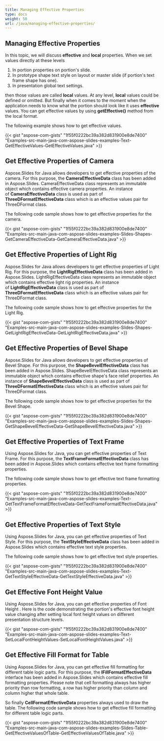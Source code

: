 ```yaml
---
title: Managing Effective Properties
type: docs
weight: 50
url: /java/managing-effective-properties/
---
```



## **Managing Effective Properties**
In this topic, we will discuss **effective** and **local** properties. When we set values directly at these levels

1. In portion properties on portion's slide.
1. In prototype shape text style on layout or master slide (if portion's text frame shape has one).
1. In presentation global text settings.

then those values are called **local** values. At any level, **local** values could be defined or omitted. But finally when it comes to the moment when the application needs to know what the portion should look like it uses **effective** values. You can get effective values by using **getEffective()** method from the local format.

The following example shows how to get effective values.



{{< gist "aspose-com-gists" "1f55f0222bc39a382d831900e8de7400" "Examples-src-main-java-com-aspose-slides-examples-Text-GetEffectiveValues-GetEffectiveValues.java" >}}
## **Get Effective Properties of Camera**
Aspose.Slides for Java allows developers to get effective properties of the camera. For this purpose, the **CameraEffectiveData** class has been added in Aspose.Slides. CameraEffectiveData class represents an immutable object which contains effective camera properties. An instance of **CameraEffectiveData** class is used as part of **ThreeDFormatEffectiveData** class which is an effective values pair for ThreeDFormat class.

The following code sample shows how to get effective properties for the camera.

{{< gist "aspose-com-gists" "1f55f0222bc39a382d831900e8de7400" "Examples-src-main-java-com-aspose-slides-examples-Slides-Shapes-GetCameraEffectiveData-GetCameraEffectiveData.java" >}}
## **Get Effective Properties of Light Rig**
Aspose.Slides for Java allows developers to get effective properties of Light Rig. For this purpose, the **LightRigEffectiveData** class has been added in Aspose.Slides. LightRigEffectiveData class represents an immutable object which contains effective light rig properties. An instance of **LightRigEffectiveData** class is used as part of **ThreeDFormatEffectiveData** class which is an effective values pair for ThreeDFormat class.

The following code sample shows how to get effective properties for the Light Rig.

{{< gist "aspose-com-gists" "1f55f0222bc39a382d831900e8de7400" "Examples-src-main-java-com-aspose-slides-examples-Slides-Shapes-GetLightRigEffectiveData-GetLightRigEffectiveData.java" >}}
## **Get Effective Properties of Bevel Shape**
Aspose.Slides for Java allows developers to get effective properties of Bevel Shape. For this purpose, the **ShapeBevelEffectiveData** class has been added in Aspose.Slides. ShapeBevelEffectiveData class represents an immutable object which contains effective shape's face relief properties. An instance of **ShapeBevelEffectiveData** class is used as part of **ThreeDFormatEffectiveData** class which is an effective values pair for ThreeDFormat class.

The following code sample shows how to get effective properties for the Bevel Shape.

{{< gist "aspose-com-gists" "1f55f0222bc39a382d831900e8de7400" "Examples-src-main-java-com-aspose-slides-examples-Slides-Shapes-GetShapeBevelEffectiveData-GetShapeBevelEffectiveData.java" >}}

## **Get Effective Properties of Text Frame**
Using Aspose.Slides for Java, you can get effective properties of Text Frame. For this purpose, the **TextFrameFormatEffectiveData** class has been added in Aspose.Slides which contains effective text frame formatting properties. 

The following code sample shows how to get effective text frame formatting properties.

{{< gist "aspose-com-gists" "1f55f0222bc39a382d831900e8de7400" "Examples-src-main-java-com-aspose-slides-examples-Text-GetTextFrameFormatEffectiveData-GetTextFrameFormatEffectiveData.java" >}}

## **Get Effective Properties of Text Style**
Using Aspose.Slides for Java, you can get effective properties of Text Style. For this purpose, the **TextStyleEffectiveData** class has been added in Aspose.Slides which contains effective text style properties. 

The following code sample shows how to get effective text style properties.

{{< gist "aspose-com-gists" "1f55f0222bc39a382d831900e8de7400" "Examples-src-main-java-com-aspose-slides-examples-Text-GetTextStyleEffectiveData-GetTextStyleEffectiveData.java" >}}
## **Get Effective Font Height Value**
Using Aspose.Slides for Java, you can get effective properties of Font Height . Here is the code demonstrating the portion's effective font height value changing after setting local font height values on different presentation structure levels. 

{{< gist "aspose-com-gists" "1f55f0222bc39a382d831900e8de7400" "Examples-src-main-java-com-aspose-slides-examples-Text-SetLocalFontHeightValues-SetLocalFontHeightValues.java" >}}
## **Get Effective Fill Format for Table**
Using Aspose.Slides for Java, you can get effective fill formatting for different table logic parts. For this purpose, the **IFillFormatEffectiveData** interface has been added in Aspose.Slides which contains effective fill formatting properties. Please note that cell formatting always has higher priority than row formatting, a row has higher priority than column and column higher that whole table. 

So finally **CellFormatEffectiveData** properties always used to draw the table. The following code sample shows how to get effective fill formatting for different table logic parts.

{{< gist "aspose-com-gists" "1f55f0222bc39a382d831900e8de7400" "Examples-src-main-java-com-aspose-slides-examples-Slides-Table-GetEffectiveValuesOfTable-GetEffectiveValuesOfTable.java" >}}



